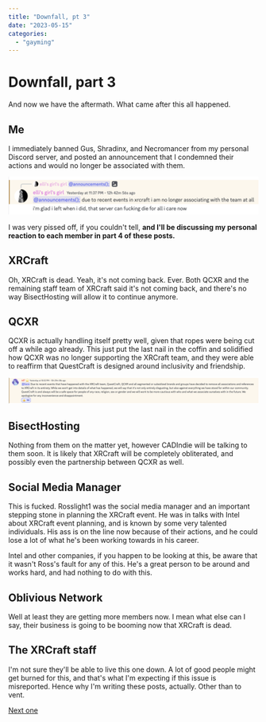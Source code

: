 ```yaml
---
title: "Downfall, pt 3"
date: "2023-05-15"
categories: 
  - "gayming"
---
```


# Downfall, part 3

And now we have the aftermath. What came after this all happened.

## Me

I immediately banned Gus, Shradinx, and Necromancer from my personal Discord server, and posted an announcement that I condemned their actions and would no longer be associated with them.

![](../../../images/2023/05/05-15-xrcraft-my-announcement.png)

I was very pissed off, if you couldn't tell, **and I'll be discussing my personal reaction to each member in part 4 of these posts.**

## XRCraft

Oh, XRCraft is dead. Yeah, it's not coming back. Ever. Both QCXR and the remaining staff team of XRCraft said it's not coming back, and there's no way BisectHosting will allow it to continue anymore.

## QCXR

QCXR is actually handling itself pretty well, given that ropes were being cut off a while ago already. This just put the last nail in the coffin and solidified how QCXR was no longer supporting the XRCraft team, and they were able to reaffirm that QuestCraft is designed around inclusivity and friendship.

![](../../../images/2023/05/05-15-xrcraft-sd-announcement.png)

## BisectHosting

Nothing from them on the matter yet, however CADIndie will be talking to them soon. It is likely that XRCraft will be completely obliterated, and possibly even the partnership between QCXR as well.

## Social Media Manager

This is fucked. Rosslight1 was the social media manager and an important stepping stone in planning the XRCraft event. He was in talks with Intel about XRCraft event planning, and is known by some very talented individuals. His ass is on the line now because of their actions, and he could lose a lot of what he's been working towards in his career.

Intel and other companies, if you happen to be looking at this, be aware that it wasn't Ross's fault for any of this. He's a great person to be around and works hard, and had nothing to do with this.

## Oblivious Network

Well at least they are getting more members now. I mean what else can I say, their business is going to be booming now that XRCraft is dead.

## The XRCraft staff

I'm not sure they'll be able to live this one down. A lot of good people might get burned for this, and that's what I'm expecting if this issue is misreported. Hence why I'm writing these posts, actually. Other than to vent.

[Next one](https://crystall1ne.dev/2023/05/15/downfall-pt-4/)
